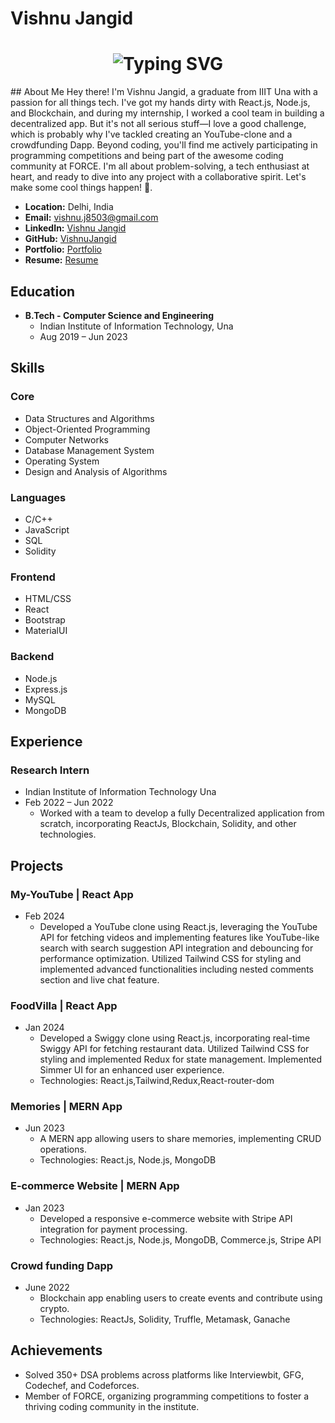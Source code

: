 # Vishnu Jangid
<h1 align='center'>
<img src="https://readme-typing-svg.demolab.com?font=Fira+Code&weight=600&size=22&pause=1000&color=3F00F7&random=false&width=535&lines=%E2%9C%A8+Hey%2C+I'm+Chetan.+You+are+Welcome!+%F0%9F%8C%9F" alt="Typing SVG" />
</h1>
## About Me
Hey there! I'm Vishnu Jangid, a graduate from IIIT Una with a passion for all things tech. I've got my hands dirty with React.js, Node.js, and Blockchain, and during my internship, I worked a cool team in building a decentralized app.
But it's not all serious stuff—I love a good challenge, which is probably why I've tackled creating an YouTube-clone and a crowdfunding Dapp. Beyond coding, you'll find me actively participating in programming competitions and being part of the awesome coding community at FORCE.
I'm all about problem-solving, a tech enthusiast at heart, and ready to dive into any project with a collaborative spirit. Let's make some cool things happen! 🚀.

- **Location:** Delhi, India
- **Email:** vishnu.j8503@gmail.com
- **LinkedIn:** [Vishnu Jangid](https://www.linkedin.com/in/vishnu-jangid-468274218)
- **GitHub:** [VishnuJangid](https://github.com/Vis01)
- **Portfolio:** [ Portfolio](https://vishnujangidportfolio.netlify.app/)
- **Resume:** [Resume](https://bit.ly/VishnuJangidResume)

## Education
- **B.Tech - Computer Science and Engineering**
  - Indian Institute of Information Technology, Una
  - Aug 2019 – Jun 2023

## Skills
### Core
- Data Structures and Algorithms
- Object-Oriented Programming
- Computer Networks
- Database Management System
- Operating System
- Design and Analysis of Algorithms

### Languages
- C/C++
- JavaScript
- SQL
- Solidity

### Frontend
- HTML/CSS
- React
- Bootstrap
- MaterialUI

### Backend
- Node.js
- Express.js
- MySQL
- MongoDB

## Experience
### Research Intern
- Indian Institute of Information Technology Una
- Feb 2022 – Jun 2022
  - Worked with a team to develop a fully Decentralized application from scratch, incorporating ReactJs, Blockchain, Solidity, and other technologies.
  
## Projects
### My-YouTube | React App
- Feb 2024
  - Developed a YouTube clone using React.js, leveraging the YouTube API for fetching videos and implementing features like YouTube-like search with search suggestion API integration and debouncing for performance optimization. Utilized Tailwind CSS for styling and implemented advanced functionalities including nested comments section and live chat feature.

 ### FoodVilla | React App
- Jan 2024
  - Developed a Swiggy clone using React.js, incorporating real-time Swiggy API for fetching restaurant data. Utilized Tailwind CSS for styling and implemented Redux for state management. Implemented Simmer UI for an enhanced user experience.
  - Technologies: React.js,Tailwind,Redux,React-router-dom

### Memories | MERN App
- Jun 2023
  - A MERN app allowing users to share memories, implementing CRUD operations.
  - Technologies: React.js, Node.js, MongoDB
  
### E-commerce Website | MERN App
- Jan 2023
  - Developed a responsive e-commerce website with Stripe API integration for payment processing.
  - Technologies: React.js, Node.js, MongoDB, Commerce.js, Stripe API
  
### Crowd funding Dapp
- June 2022
  - Blockchain app enabling users to create events and contribute using crypto.
  - Technologies: ReactJs, Solidity, Truffle, Metamask, Ganache

## Achievements
- Solved 350+ DSA problems across platforms like Interviewbit, GFG, Codechef, and Codeforces.
- Member of FORCE, organizing programming competitions to foster a thriving coding community in the institute.
